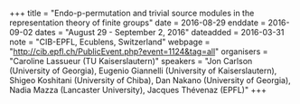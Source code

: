 +++
title = "Endo-p-permutation and trivial source modules in the representation theory of finite groups"
date = 2016-08-29
enddate = 2016-09-02
dates = "August 29 - September 2, 2016"
dateadded = 2016-03-31
note = "CIB-EPFL, Ecublens, Switzerland"
webpage = "http://cib.epfl.ch/PublicEvent.php?event=1124&tag=all"
organisers = "Caroline Lassueur (TU Kaiserslautern)"
speakers = "Jon Carlson (University of Georgia), Eugenio Giannelli (University of Kaiserslautern), Shigeo Koshitani (University of Chiba), Dan Nakano (University of Georgia), Nadia Mazza (Lancaster University), Jacques Thévenaz (EPFL)"
+++
